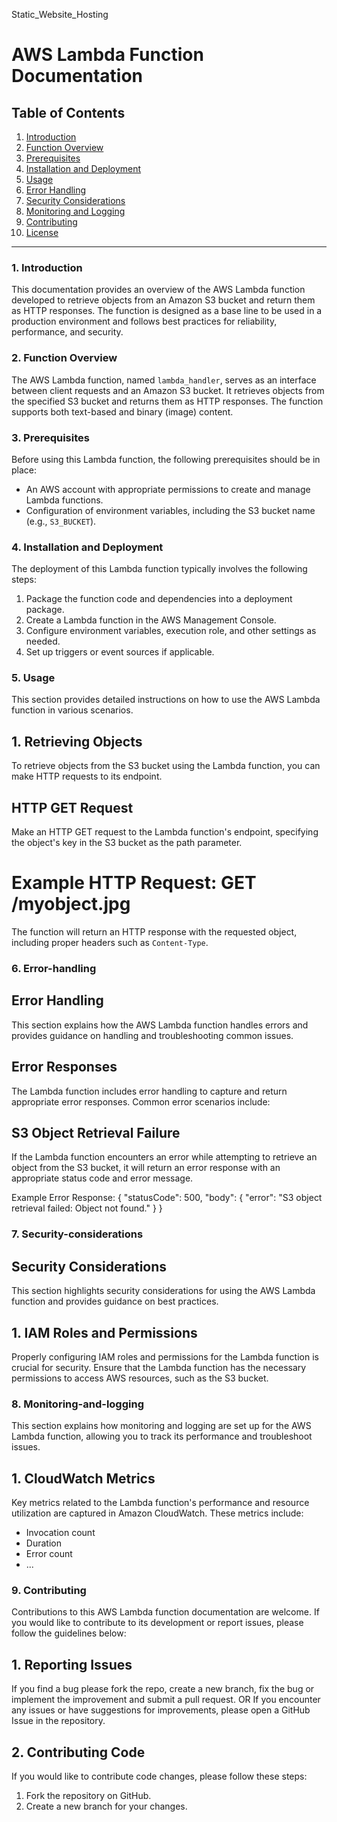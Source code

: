 
Static_Website_Hosting

# AWS Lambda Function Documentation

## Table of Contents

1. [Introduction](#1-introduction)
2. [Function Overview](#2-function-overview)
3. [Prerequisites](#3-prerequisites)
4. [Installation and Deployment](#4-installation-and-deployment)
5. [Usage](#5-usage)
6. [Error Handling](#6-error-handling)
7. [Security Considerations](#7-security-considerations)
8. [Monitoring and Logging](#8-monitoring-and-logging)
9. [Contributing](#9-contributing)
10. [License](#10-license)

---

### 1. Introduction

This documentation provides an overview of the AWS Lambda function 
developed to retrieve objects from an Amazon S3 bucket and return 
them as HTTP responses. The function is designed as a base line to 
be used in a production environment and follows best practices for 
reliability, performance, and security.

### 2. Function Overview

The AWS Lambda function, named `lambda_handler`, serves as an interface 
between client requests and an Amazon S3 bucket. It retrieves objects 
from the specified S3 bucket and returns them as HTTP responses. 
The function supports both text-based and binary (image) content.

### 3. Prerequisites

Before using this Lambda function, the following prerequisites should be in place:

- An AWS account with appropriate permissions to create and manage Lambda functions.
- Configuration of environment variables, including the S3 bucket name 
(e.g., `S3_BUCKET`).

### 4. Installation and Deployment

The deployment of this Lambda function typically involves the following steps:

1. Package the function code and dependencies into a deployment package.
2. Create a Lambda function in the AWS Management Console.
3. Configure environment variables, execution role, and other settings as needed.
4. Set up triggers or event sources if applicable.

### 5. Usage

This section provides detailed instructions on how to use the AWS Lambda function 
in various scenarios.

## 1. Retrieving Objects
To retrieve objects from the S3 bucket using the Lambda function, 
you can make HTTP requests to its endpoint.

## HTTP GET Request

Make an HTTP GET request to the Lambda function's endpoint, specifying the object's 
key in the S3 bucket as the path parameter.

# Example HTTP Request:  GET /myobject.jpg
The function will return an HTTP response with the requested object, including 
proper headers such as `Content-Type`.

### 6. Error-handling

## Error Handling
This section explains how the AWS Lambda function handles errors and provides 
guidance on handling and troubleshooting common issues.

## Error Responses
The Lambda function includes error handling to capture and return appropriate error 
responses. Common error scenarios include:

## S3 Object Retrieval Failure
If the Lambda function encounters an error while attempting to retrieve an object 
from the S3 bucket, it will return an error response with an appropriate status 
code and error message.

Example Error Response:
{
  "statusCode": 500,
  "body": {
    "error": "S3 object retrieval failed: Object not found."
  }
}


### 7. Security-considerations

## Security Considerations

This section highlights security considerations for using the AWS Lambda function 
and provides guidance on best practices.

## 1. IAM Roles and Permissions

Properly configuring IAM roles and permissions for the Lambda function is crucial 
for security. Ensure that the Lambda function has the necessary permissions to 
access AWS resources, such as the S3 bucket.


### 8. Monitoring-and-logging

This section explains how monitoring and logging are set up for the AWS Lambda 
function, allowing you to track its performance and troubleshoot issues.

## 1. CloudWatch Metrics

Key metrics related to the Lambda function's performance and resource utilization 
are captured in Amazon CloudWatch. These metrics include:

- Invocation count
- Duration
- Error count
- ...


### 9. Contributing

Contributions to this AWS Lambda function documentation are welcome. If you would 
like to contribute to its development or report issues, please follow the 
guidelines below:

## 1. Reporting Issues

If you find a bug please fork the repo, create a new branch, fix the bug 
or implement the improvement and submit a pull request.
                      OR
If you encounter any issues or have suggestions for improvements, please 
open a GitHub Issue in the repository.

## 2. Contributing Code

If you would like to contribute code changes, please follow these steps:

1. Fork the repository on GitHub.
2. Create a new branch for your changes.



